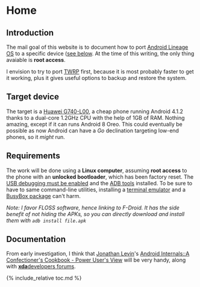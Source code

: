 # Home

## Introduction

The mail goal of this website is to document how to port [Android Lineage OS](https://lineageos.org/) to a specific device ([see below](#target-device). At the time of this writing, the only thing avaiable is **root access**.

I envision to try to port [TWRP](https://twrp.me/) first, because it is most probably faster to get it working, plus it gives useful options to backup and restore the system.

## Target device

The target is a [Huawei G740-L00](https://www.gsmarena.com/huawei_ascend_g740-5840.php), a cheap phone running Android 4.1.2 thanks to a dual-core 1.2GHz CPU with the help of 1GB of RAM. Nothing amazing, except if it can runs Android 8 Oreo. This could eventually be possible as now Android can have a *Go* declination targeting low-end phones, so it *might* run.

## Requirements

The work will be done using a **Linux computer**, assuming **root access** to the phone with an **unlocked bootloader**, which has been factory reset. The [USB debugging must be enabled](https://developer.android.com/studio/debug/dev-options.html) and the [ADB tools](https://developer.android.com/studio/run/oem-usb.html) installed. To be sure to have to same command-line utilities, installing a [terminal emulator](https://f-droid.org/packages/jackpal.androidterm) and a [BusyBox package](https://f-droid.org/packages/ru.meefik.busybox) can't harm.

*Note: I favor FLOSS software, hence linking to F-Droid. It has the side benefit of not hiding the APKs, so you can directly download and install them with `adb install file.apk`*

## Documentation

From early investigation, I think that [Jonathan Levin](http://newandroidbook.com/)'s [Android Internals::A Confectioner's Cookbook - Power User's View](http://newandroidbook.com/AIvI-M-RL1.pdf) will be very handy, along with [**xda**developers forums](https://forum.xda-developers.com/).

{% include_relative toc.md %}
